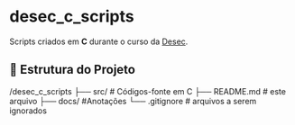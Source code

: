 # desec_c_scripts

Scripts criados em **C** durante o curso da [Desec](https://desecsecurity.com/).

## 📂 Estrutura do Projeto
/desec_c_scripts
├── src/ # Códigos-fonte em C
├── README.md # este arquivo
├── docs/ #Anotações
└── .gitignore # arquivos a serem ignorados
